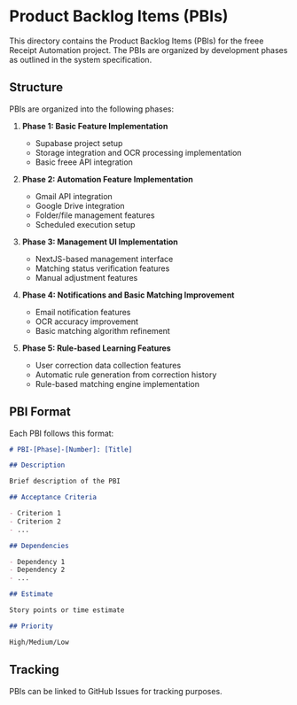 # Product Backlog Items (PBIs)

This directory contains the Product Backlog Items (PBIs) for the freee Receipt Automation project.
The PBIs are organized by development phases as outlined in the system specification.

## Structure

PBIs are organized into the following phases:

1. **Phase 1: Basic Feature Implementation**

   - Supabase project setup
   - Storage integration and OCR processing implementation
   - Basic freee API integration

2. **Phase 2: Automation Feature Implementation**

   - Gmail API integration
   - Google Drive integration
   - Folder/file management features
   - Scheduled execution setup

3. **Phase 3: Management UI Implementation**

   - NextJS-based management interface
   - Matching status verification features
   - Manual adjustment features

4. **Phase 4: Notifications and Basic Matching Improvement**

   - Email notification features
   - OCR accuracy improvement
   - Basic matching algorithm refinement

5. **Phase 5: Rule-based Learning Features**
   - User correction data collection features
   - Automatic rule generation from correction history
   - Rule-based matching engine implementation

## PBI Format

Each PBI follows this format:

```markdown
# PBI-[Phase]-[Number]: [Title]

## Description

Brief description of the PBI

## Acceptance Criteria

- Criterion 1
- Criterion 2
- ...

## Dependencies

- Dependency 1
- Dependency 2
- ...

## Estimate

Story points or time estimate

## Priority

High/Medium/Low
```

## Tracking

PBIs can be linked to GitHub Issues for tracking purposes.

